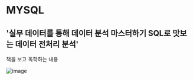 # MYSQL 
## '실무 데이터를 통해 데이터 분석 마스터하기 SQL로 맛보는 데이터 전처리 분석' 
책을 보고 독학하는 내용

![image](https://user-images.githubusercontent.com/82855611/159106005-6e3e2a77-72b9-4984-9d4f-c250306b99d1.png)
